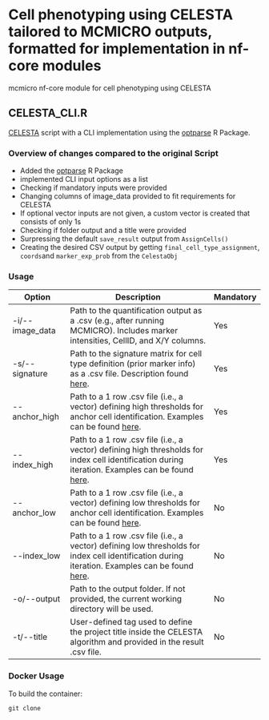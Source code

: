# Cell phenotyping using CELESTA tailored to MCMICRO outputs, formatted for implementation in nf-core modules

mcmicro nf-core module for cell phenotyping using CELESTA

## CELESTA_CLI.R

[CELESTA](https://github.com/plevritis-lab/CELESTA) script with a CLI implementation using the [optparse](https://github.com/trevorld/r-optparse) R Package.

### Overview of changes compared to the original Script

- Added the [optparse](https://github.com/trevorld/r-optparse) R Package
- implemented CLI input options as a list
- Checking if mandatory inputs were provided
- Changing columns of image_data provided to fit requirements for CELESTA
- If optional vector inputs are not given, a custom vector is created that consists of only 1s
- Checking if folder output and a title were provided
- Surpressing the default `save_result` output from `AssignCells()`
- Creating the desired CSV output by getting `final_cell_type_assignment`, `coords`and `marker_exp_prob` from the `CelestaObj`

### Usage

| Option         | Description                                                                                                                                                         | Mandatory |
|----------------|---------------------------------------------------------------------------------------------------------------------------------------------------------------------|-----------|
| -i/--image_data| Path to the quantification output as a .csv (e.g., after running MCMICRO). Includes marker intensities, CellID, and X/Y columns.                                      | Yes       |
| -s/--signature | Path to the signature matrix for cell type definition (prior marker info) as a .csv file. Description found [here](CELESTA).                                          | Yes       |
| --anchor_high  | Path to a 1 row .csv file (i.e., a vector) defining high thresholds for anchor cell identification. Examples can be found [here](https://example.com).             | Yes       |
| --index_high   | Path to a 1 row .csv file (i.e., a vector) defining high thresholds for index cell identification during iteration. Examples can be found [here](https://example.com).| Yes       |
| --anchor_low   | Path to a 1 row .csv file (i.e., a vector) defining low thresholds for anchor cell identification. Examples can be found [here](https://example.com).            | No        |
| --index_low    | Path to a 1 row .csv file (i.e., a vector) defining low thresholds for index cell identification during iteration. Examples can be found [here](https://example.com). | No        |
| -o/--output    | Path to the output folder. If not provided, the current working directory will be used.                                                                             | No        |
| -t/--title     | User-defined tag used to define the project title inside the CELESTA algorithm and provided in the result .csv file.                                                | No        |

### Docker Usage

To build the container:
```
git clone
```
